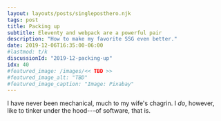 ```yaml
---
layout: layouts/posts/singleposthero.njk
tags: post
title: Packing up
subtitle: Eleventy and webpack are a powerful pair
description: "How to make my favorite SSG even better."
date: 2019-12-06T16:35:00-06:00
#lastmod: t/k
discussionId: "2019-12-packing-up"
idx: 40
#featured_image: /images/<< TBD >>
#featured_image_alt: "TBD"
#featured_image_caption: "Image: Pixabay"
---
```


I have never been mechanical, much to my wife's chagrin. I *do*, however, like to tinker under the hood---of software, that is.